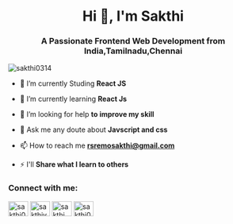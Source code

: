 <h1 align="center">Hi 👋, I'm Sakthi</h1>
<h3 align="center">A Passionate Frontend Web Development from India,Tamilnadu,Chennai</h3>

<p align="left"> <img src="https://komarev.com/ghpvc/?username=sakthi0314&label=Profile%20views&color=0e75b6&style=flat" alt="sakthi0314" /> </p>

- 🔭 I’m currently Studing **React JS**

- 🌱 I’m currently learning **React Js**

- 🤝 I’m looking for help **to improve my skill**

- 💬 Ask me any doute about **Javscript and css**

- 📫 How to reach me **rsremosakthi@gmail.com**

- ⚡ I'll **Share what I learn to others**

<h3 align="left">Connect with me:</h3>
<p align="left">
<a href="https://twitter.com/sakthi06658654" target="blank"><img align="center" src="https://cdn.jsdelivr.net/npm/simple-icons@3.0.1/icons/twitter.svg" alt="sakthi06658654" height="30" width="40" padding="10px"/></a>
<a href="https://linkedin.com/in/sakthivel-s-b8921a1ab" target="blank"><img align="center" src="https://cdn.jsdelivr.net/npm/simple-icons@3.0.1/icons/linkedin.svg" alt="sakthivel-s-b8921a1ab" height="30" width="40"  padding="10px"/></a>
<a href="https://fb.com/sakthi.gowri.52" target="blank"><img align="center" src="https://cdn.jsdelivr.net/npm/simple-icons@3.0.1/icons/facebook.svg" alt="sakthi.gowri.52" height="30" width="40"  padding="10px"/></a>
<a href="https://instagram.com/sakthi0308" target="blank"><img align="center" src="https://cdn.jsdelivr.net/npm/simple-icons@3.0.1/icons/instagram.svg" alt="sakthi0308" height="30" width="40"  padding="10px"/></a>
</p>

